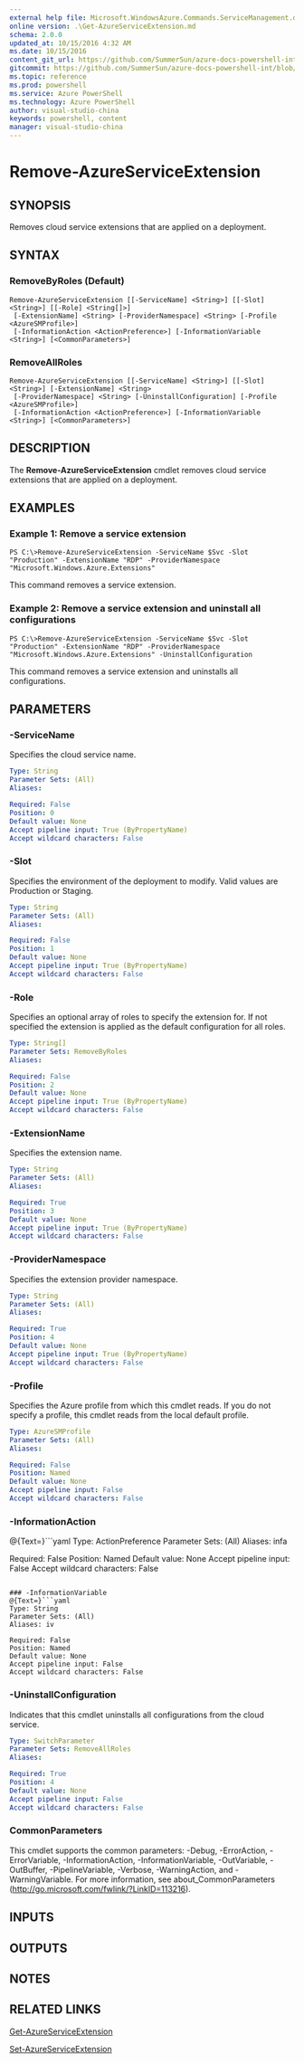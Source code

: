 ```yaml
---
external help file: Microsoft.WindowsAzure.Commands.ServiceManagement.dll-Help.xml
online version: .\Get-AzureServiceExtension.md
schema: 2.0.0
updated_at: 10/15/2016 4:32 AM
ms.date: 10/15/2016
content_git_url: https://github.com/SummerSun/azure-docs-powershell-int/blob/master/azureps-cmdlets-docs/ServiceManagement/Azure.Service/v2.0/CmdletMDs/Remove-AzureServiceExtension.md
gitcommit: https://github.com/SummerSun/azure-docs-powershell-int/blob/1bfd8e268acfc1799ad3f17c5a982578f54443cf/azureps-cmdlets-docs/ServiceManagement/Azure.Service/v2.0/CmdletMDs/Remove-AzureServiceExtension.md
ms.topic: reference
ms.prod: powershell
ms.service: Azure PowerShell
ms.technology: Azure PowerShell
author: visual-studio-china
keywords: powershell, content
manager: visual-studio-china
---
```


# Remove-AzureServiceExtension

## SYNOPSIS
Removes cloud service extensions that are applied on a deployment.

## SYNTAX

### RemoveByRoles (Default)
```
Remove-AzureServiceExtension [[-ServiceName] <String>] [[-Slot] <String>] [[-Role] <String[]>]
 [-ExtensionName] <String> [-ProviderNamespace] <String> [-Profile <AzureSMProfile>]
 [-InformationAction <ActionPreference>] [-InformationVariable <String>] [<CommonParameters>]
```

### RemoveAllRoles
```
Remove-AzureServiceExtension [[-ServiceName] <String>] [[-Slot] <String>] [-ExtensionName] <String>
 [-ProviderNamespace] <String> [-UninstallConfiguration] [-Profile <AzureSMProfile>]
 [-InformationAction <ActionPreference>] [-InformationVariable <String>] [<CommonParameters>]
```

## DESCRIPTION
The **Remove-AzureServiceExtension** cmdlet removes cloud service extensions that are applied on a deployment.

## EXAMPLES

### Example 1: Remove a service extension
```
PS C:\>Remove-AzureServiceExtension -ServiceName $Svc -Slot "Production" -ExtensionName "RDP" -ProviderNamespace "Microsoft.Windows.Azure.Extensions"
```

This command removes a service extension.

### Example 2: Remove a service extension and uninstall all configurations
```
PS C:\>Remove-AzureServiceExtension -ServiceName $Svc -Slot "Production" -ExtensionName "RDP" -ProviderNamespace "Microsoft.Windows.Azure.Extensions" -UninstallConfiguration
```

This command removes a service extension and uninstalls all configurations.

## PARAMETERS

### -ServiceName
Specifies the cloud service name.

```yaml
Type: String
Parameter Sets: (All)
Aliases: 

Required: False
Position: 0
Default value: None
Accept pipeline input: True (ByPropertyName)
Accept wildcard characters: False
```

### -Slot
Specifies the environment of the deployment to modify.
Valid values are Production or Staging.

```yaml
Type: String
Parameter Sets: (All)
Aliases: 

Required: False
Position: 1
Default value: None
Accept pipeline input: True (ByPropertyName)
Accept wildcard characters: False
```

### -Role
Specifies an optional array of roles to specify the extension for.
If not specified the extension is applied as the default configuration for all roles.

```yaml
Type: String[]
Parameter Sets: RemoveByRoles
Aliases: 

Required: False
Position: 2
Default value: None
Accept pipeline input: True (ByPropertyName)
Accept wildcard characters: False
```

### -ExtensionName
Specifies the extension name.

```yaml
Type: String
Parameter Sets: (All)
Aliases: 

Required: True
Position: 3
Default value: None
Accept pipeline input: True (ByPropertyName)
Accept wildcard characters: False
```

### -ProviderNamespace
Specifies the extension provider namespace.

```yaml
Type: String
Parameter Sets: (All)
Aliases: 

Required: True
Position: 4
Default value: None
Accept pipeline input: True (ByPropertyName)
Accept wildcard characters: False
```

### -Profile
Specifies the Azure profile from which this cmdlet reads.
If you do not specify a profile, this cmdlet reads from the local default profile.

```yaml
Type: AzureSMProfile
Parameter Sets: (All)
Aliases: 

Required: False
Position: Named
Default value: None
Accept pipeline input: False
Accept wildcard characters: False
```

### -InformationAction
@{Text=}```yaml
Type: ActionPreference
Parameter Sets: (All)
Aliases: infa

Required: False
Position: Named
Default value: None
Accept pipeline input: False
Accept wildcard characters: False
```

### -InformationVariable
@{Text=}```yaml
Type: String
Parameter Sets: (All)
Aliases: iv

Required: False
Position: Named
Default value: None
Accept pipeline input: False
Accept wildcard characters: False
```

### -UninstallConfiguration
Indicates that this cmdlet uninstalls all configurations from the cloud service.

```yaml
Type: SwitchParameter
Parameter Sets: RemoveAllRoles
Aliases: 

Required: True
Position: 4
Default value: None
Accept pipeline input: False
Accept wildcard characters: False
```

### CommonParameters
This cmdlet supports the common parameters: -Debug, -ErrorAction, -ErrorVariable, -InformationAction, -InformationVariable, -OutVariable, -OutBuffer, -PipelineVariable, -Verbose, -WarningAction, and -WarningVariable. For more information, see about_CommonParameters (http://go.microsoft.com/fwlink/?LinkID=113216).

## INPUTS

## OUTPUTS

## NOTES

## RELATED LINKS

[Get-AzureServiceExtension](.\Get-AzureServiceExtension.md)

[Set-AzureServiceExtension](.\Set-AzureServiceExtension.md)

